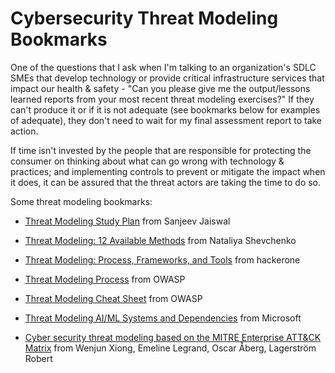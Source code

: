 # **Cybersecurity Threat Modeling Bookmarks**

One of the questions that I ask when I'm talking to an organization's SDLC SMEs that develop technology or provide critical infrastructure services that impact our health & safety - "Can you please give me the output/lessons learned reports from your most recent threat modeling exercises?" If they can't produce it or if it is not adequate (see bookmarks below for examples of adequate), they don't need to wait for my final assessment report to take action.

If time isn't invested by the people that are responsible for protecting the consumer on thinking about what can go wrong with technology & practices; and implementing controls to prevent or mitigate the impact when it does, it can be assured that the threat actors are taking the time to do so.

Some threat modeling bookmarks:

* [Threat Modeling Study Plan](https://github.com/jassics/security-study-plan/blob/main/threat-modeling-study-plan.md) from Sanjeev Jaiswal
  
* [Threat Modeling: 12 Available Methods](https://insights.sei.cmu.edu/blog/threat-modeling-12-available-methods/) from Nataliya Shevchenko
  
* [Threat Modeling: Process, Frameworks, and Tools](https://www.hackerone.com/knowledge-center/threat-modeling-process-frameworks-and-tools) from hackerone
  
* [Threat Modeling Process](https://owasp.org/www-community/Threat_Modeling_Process) from OWASP
  
* [Threat Modeling Cheat Sheet](https://cheatsheetseries.owasp.org/cheatsheets/Threat_Modeling_Cheat_Sheet.html) from OWASP
  
* [Threat Modeling AI/ML Systems and Dependencies](https://learn.microsoft.com/en-us/security/engineering/threat-modeling-aiml) from Microsoft
  
* [Cyber security threat modeling based on the MITRE Enterprise ATT&CK Matrix](https://www.researchgate.net/publication/352522645_Cyber_security_threat_modeling_based_on_the_MITRE_Enterprise_ATTCK_Matrix) from Wenjun Xiong, Emeline Legrand, Oscar Åberg, Lagerström Robert
